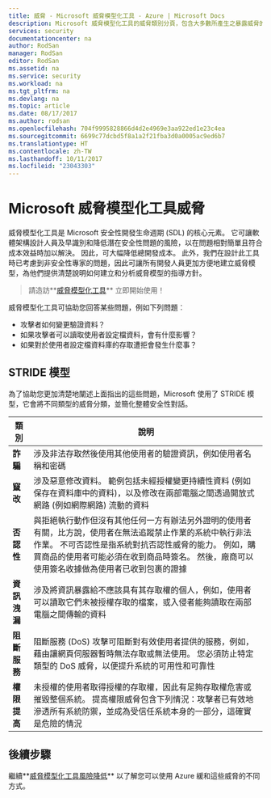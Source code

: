 ```yaml
---
title: 威脅 - Microsoft 威脅模型化工具 - Azure | Microsoft Docs
description: Microsoft 威脅模型化工具的威脅類別分頁，包含大多數所產生之暴露威脅的類別。
services: security
documentationcenter: na
author: RodSan
manager: RodSan
editor: RodSan
ms.assetid: na
ms.service: security
ms.workload: na
ms.tgt_pltfrm: na
ms.devlang: na
ms.topic: article
ms.date: 08/17/2017
ms.author: rodsan
ms.openlocfilehash: 704f9995828866d4d2e4969e3aa922ed1e23c4ea
ms.sourcegitcommit: 6699c77dcbd5f8a1a2f21fba3d0a0005ac9ed6b7
ms.translationtype: HT
ms.contentlocale: zh-TW
ms.lasthandoff: 10/11/2017
ms.locfileid: "23043303"
---
```

# <a name="microsoft-threat-modeling-tool-threats"></a>Microsoft 威脅模型化工具威脅

威脅模型化工具是 Microsoft 安全性開發生命週期 (SDL) 的核心元素。 它可讓軟體架構設計人員及早識別和降低潛在安全性問題的風險，以在問題相對簡單且符合成本效益時加以解決。 因此，可大幅降低總開發成本。 此外，我們在設計此工具時已考慮到非安全性專家的問題，因此可讓所有開發人員更加方便地建立威脅模型，為他們提供清楚說明如何建立和分析威脅模型的指導方針。

> 請造訪**[威脅模型化工具](./azure-security-threat-modeling-tool.md)** 立即開始使用！

威脅模型化工具可協助您回答某些問題，例如下列問題︰

* 攻擊者如何變更驗證資料？
* 如果攻擊者可以讀取使用者設定檔資料，會有什麼影響？
* 如果對於使用者設定檔資料庫的存取遭拒會發生什麼事？

## <a name="stride-model"></a>STRIDE 模型

為了協助您更加清楚地闡述上面指出的這些問題，Microsoft 使用了 STRIDE 模型，它會將不同類型的威脅分類，並簡化整體安全性對話。

| 類別 | 說明 |
| -------- | ----------- |
| **詐騙** | 涉及非法存取然後使用其他使用者的驗證資訊，例如使用者名稱和密碼 |
| **竄改** | 涉及惡意修改資料。 範例包括未經授權變更持續性資料 (例如保存在資料庫中的資料)，以及修改在兩部電腦之間透過開放式網路 (例如網際網路) 流動的資料 |
| **否認性** | 與拒絕執行動作但沒有其他任何一方有辦法另外證明的使用者有關，比方說，使用者在無法追蹤禁止作業的系統中執行非法作業。 不可否認性是指系統對抗否認性威脅的能力。 例如，購買商品的使用者可能必須在收到商品時簽名。 然後，廠商可以使用簽名收據做為使用者已收到包裹的證據 |
| **資訊洩漏** | 涉及將資訊暴露給不應該具有其存取權的個人，例如，使用者可以讀取它們未被授權存取的檔案，或入侵者能夠讀取在兩部電腦之間傳輸的資料 |
| **阻斷服務** | 阻斷服務 (DoS) 攻擊可阻斷對有效使用者提供的服務，例如，藉由讓網頁伺服器暫時無法存取或無法使用。 您必須防止特定類型的 DoS 威脅，以便提升系統的可用性和可靠性 |
| **權限提高** | 未授權的使用者取得授權的存取權，因此有足夠存取權危害或摧毀整個系統。 提高權限威脅包含下列情況：攻擊者已有效地滲透所有系統防禦，並成為受信任系統本身的一部分，這確實是危險的情況 |

## <a name="next-steps"></a>後續步驟

繼續**[威脅模型化工具風險降低](./azure-security-threat-modeling-tool-mitigations.md)** 以了解您可以使用 Azure 緩和這些威脅的不同方式。
